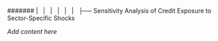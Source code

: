 ####### |   |   |   |   |   |   ├── Sensitivity Analysis of Credit Exposure to Sector-Specific Shocks

*Add content here*